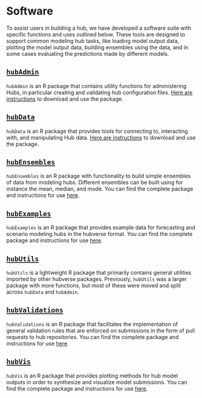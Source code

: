 # Software  

To assist users in building a hub, we have developed a software suite with specific functions and uses outlined below. These tools are designed to support common modeling hub tasks, like loading model output data, plotting the model output data, building ensembles using the data, and in some cases evaluating the predictions made by different models.  

## [`hubAdmin`](https://github.com/Infectious-Disease-Modeling-Hubs/hubAdmin)  

`hubAdmin` is an R package that contains utility functions for administering Hubs, in particular creating and validating hub configuration files. [Here are instructions](https://github.com/Infectious-Disease-Modeling-Hubs/hubAdmin) to download and use the package.  

## [`hubData`](https://github.com/Infectious-Disease-Modeling-Hubs/hubData)  

`hubData` is an R package that provides tools for connecting to, interacting with, and manipulating Hub data. [Here are instructions](https://github.com/Infectious-Disease-Modeling-Hubs/hubData) to download and use the package.  

## [`hubEnsembles`](https://github.com/Infectious-Disease-Modeling-Hubs/hubEnsembles)  

`hubEnsembles` is an R package with functionality to build simple ensembles of data from modeling hubs. Different ensembles can be built using for instance the mean, median, and mode. You can find the complete package and instructions for use [here](https://github.com/Infectious-Disease-Modeling-Hubs/hubEnsembles).  

## [`hubExamples`](https://github.com/Infectious-Disease-Modeling-Hubs/hubExamples)  

`hubExamples` is an R package that provides example data for forecasting and scenario modeling hubs in the hubverse format. You can find the complete package and instructions for use [here](https://github.com/Infectious-Disease-Modeling-Hubs/hubExamples). 

## [`hubUtils`](https://infectious-disease-modeling-hubs.github.io/hubUtils/)  

`hubUtils` is a lightweight R package that primarily contains general utilities imported by other hubverse packages. Previously, `hubUtils` was a larger package with more functions, but most of these were moved and split across `hubData` and `hubAdmin`.   

## [`hubValidations`](https://github.com/Infectious-Disease-Modeling-Hubs/hubValidations)  

`hubValidations` is an R package that facilitates the implementation of general validation rules that are enforced on submissions in the form of pull requests to hub repositories. You can find the complete package and instructions for use [here](https://github.com/Infectious-Disease-Modeling-Hubs/hubValidations).  

## [`hubVis`](https://github.com/Infectious-Disease-Modeling-Hubs/hubVis)  

`hubVis` is an R package that provides plotting methods for hub model outputs in order to synthesize and visualize model submissions. You can find the complete package and instructions for use [here](https://github.com/Infectious-Disease-Modeling-Hubs/hubVis).  

